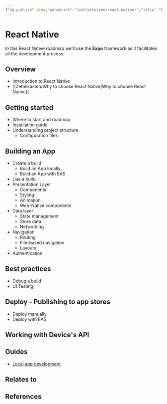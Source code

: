 ```yaml
---
{"dg-publish":true,"permalink":"/zettelkasten/react-native/","title":"React Native","tags":["status/todo","core/tech/languages/javascript"],"noteIcon":"","created":"2023-11-09T10:32:34.350+00:00","updated":"2023-11-09T11:30:43.896+00:00"}
---
```



# React Native

In this React Native roadmap we'll use the **Expo** framework as it facilitates all the development process.
## Overview
- Introduction to React Native
- [[Zettelkasten/Why to choose React Native\|Why to choose React Native]]

## Getting started

- Where to start and roadmap
- Installation guide
- Understanding project structure
	- Configuration files

## Building an App
- Create a build
	- Build an App locally
	- Build an App with EAS
- Use a build
- Presentation Layer
	- Components
	- Styling
	- Animation
	- Web-Native components
- Data layer
	- State management
	- Store data
	- Networking
- Navigation
	- Routing
	- File-based navigation
	- Layouts
- Authentication

## Best practices
- Debug a build
- UI Testing


## Deploy - Publishing to app stores
- Deploy manually
- Deploy with EAS


## Working with Device's API

## Guides
- [Local app development](https://docs.expo.dev/guides/local-app-development/)


## Relates to
## References
